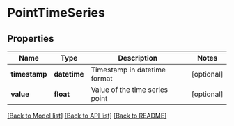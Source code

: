 # PointTimeSeries

## Properties
Name | Type | Description | Notes
------------ | ------------- | ------------- | -------------
**timestamp** | **datetime** | Timestamp in datetime format | [optional] 
**value** | **float** | Value of the time series point | [optional] 

[[Back to Model list]](../README.md#documentation-for-models) [[Back to API list]](../README.md#documentation-for-api-endpoints) [[Back to README]](../README.md)


